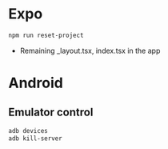 # Expo
```bash
npm run reset-project
```
- Remaining _layout.tsx, index.tsx in the app

# Android
## Emulator control
```bash
adb devices
adb kill-server
```
